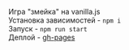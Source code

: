 
Игра "змейка" на vanilla.js   
Установка зависимостей - `npm i`   
Запуск - `npm run start`   
Деплой - [gh-pages](https://cotang.github.io/snake-js)   
